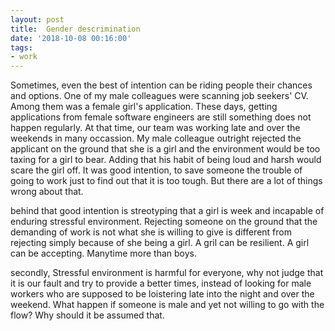 ```yaml
---
layout: post
title:  Gender descrimination 
date: '2018-10-08 00:16:00'
tags:
- work
---
```


Sometimes, even the best of intention can be riding people their chances and options. One of my male colleagues were scanning job seekers' CV. Among them was a female girl's application. These days, getting applications from female software engineers are still something does not happen regularly. At that time, our team was working late and over the weekends in many occassion. My male colleague outright rejected the applicant on the ground that she is a girl and the environment would be too taxing for a girl to bear. Adding that his habit of being loud and harsh would scare the girl off. It was good intention, to save someone the trouble of going to work just to find out that it is too tough. But there are a lot of things wrong about that.

 behind that good intention is streotyping that a girl is week and incapable of enduring stressful environment. Rejecting someone on the ground that the demanding of work is not what she is willing to give is different from rejecting simply because of she being a girl. A gril can be resilient. A girl can be accepting. Manytime more than boys.

 secondly, Stressful environment is harmful for everyone, why not judge that it is our fault and try to provide a better times, instead of looking for male workers who are supposed to be loistering late into the night and over the weekend. What happen if someone is male and yet not willing to go with the flow? Why should it be assumed that. 